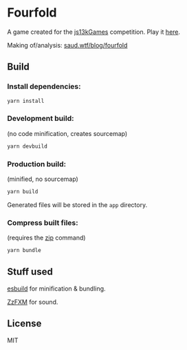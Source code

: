 # Fourfold

A game created for the [js13kGames](https://js13kgames.com/) competition.  Play it [here](https://js13kgames.com/entries/fourfold).

Making of/analysis: [saud.wtf/blog/fourfold](https://saud.wtf/blog/fourfold/)

## Build

### Install dependencies:
```sh
yarn install
```

### Development build:
(no code minification, creates sourcemap)
```sh
yarn devbuild
```

### Production build:
(minified, no sourcemap)
```sh
yarn build
```
Generated files will be stored in the `app` directory.

### Compress built files:
(requires the [zip](https://github.com/LuaDist/zip) command)
```sh
yarn bundle
```

## Stuff used

[esbuild](https://github.com/evanw/esbuild) for minification & bundling.

[ZzFXM](https://github.com/keithclark/ZzFXM) for sound.

## License
MIT
